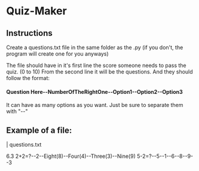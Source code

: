 # Quiz-Maker

## Instructions
Create a questions.txt file in the same folder as the .py (if you don't, the program will create one for you anyways)

The file should have in it's first line the score someone needs to pass the quiz. (0 to 10)
From the second line it will be the questions. And they should follow the format:
#### Question Here--NumberOfTheRightOne--Option1--Option2--Option3

It can have as many options as you want. Just be sure to separate them with "--"

## Example of a file:

| questions.txt

6.3
2+2=?--2--Eight(8)--Four(4)--Three(3)--Nine(9)
5-2=?--5--1--6--8--9--3
